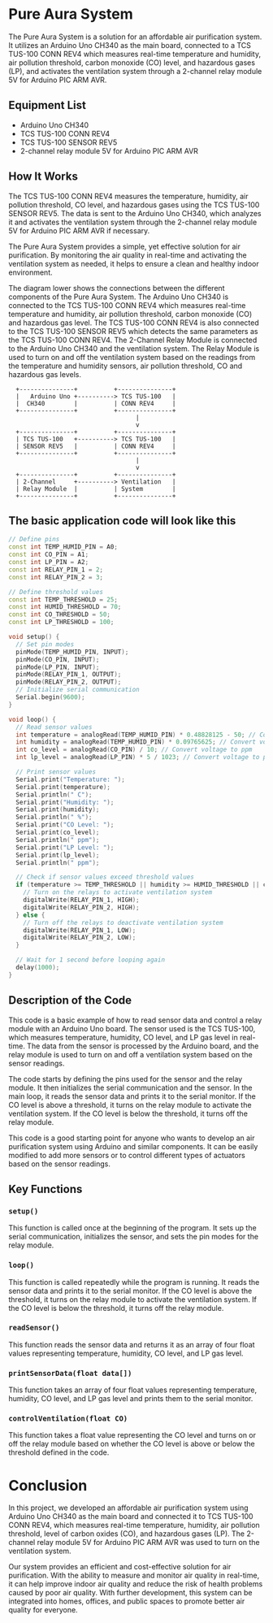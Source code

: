 # Pure Aura System

The Pure Aura System is a solution for an affordable air purification system. It utilizes an Arduino Uno CH340 as the main board, connected to a TCS TUS-100 CONN REV4 which measures real-time temperature and humidity, air pollution threshold, carbon monoxide (CO) level, and hazardous gases (LP), and activates the ventilation system through a 2-channel relay module 5V for Arduino PIC ARM AVR.

## Equipment List

- Arduino Uno CH340
- TCS TUS-100 CONN REV4
- TCS TUS-100 SENSOR REV5
- 2-channel relay module 5V for Arduino PIC ARM AVR

## How It Works

The TCS TUS-100 CONN REV4 measures the temperature, humidity, air pollution threshold, CO level, and hazardous gases using the TCS TUS-100 SENSOR REV5. The data is sent to the Arduino Uno CH340, which analyzes it and activates the ventilation system through the 2-channel relay module 5V for Arduino PIC ARM AVR if necessary.

The Pure Aura System provides a simple, yet effective solution for air purification. By monitoring the air quality in real-time and activating the ventilation system as needed, it helps to ensure a clean and healthy indoor environment.

The diagram lower shows the connections between the different components of the Pure Aura System. The Arduino Uno CH340 is connected to the TCS TUS-100 CONN REV4 which measures real-time temperature and humidity, air pollution threshold, carbon monoxide (CO) and hazardous gas level. The TCS TUS-100 CONN REV4 is also connected to the TCS TUS-100 SENSOR REV5 which detects the same parameters as the TCS TUS-100 CONN REV4. The 2-Channel Relay Module is connected to the Arduino Uno CH340 and the ventilation system. The Relay Module is used to turn on and off the ventilation system based on the readings from the temperature and humidity sensors, air pollution threshold, CO and hazardous gas levels.

```plaintext
  +---------------+          +---------------+
  |   Arduino Uno +----------> TCS TUS-100   |
  |  CH340        |          | CONN REV4     |
  +---------------+          +---------------+
                                   |
                                   v
  +---------------+          +---------------+
  | TCS TUS-100   +----------> TCS TUS-100   |
  | SENSOR REV5   |          | CONN REV4     |
  +---------------+          +---------------+
                                   |
                                   v
  +---------------+          +---------------+
  | 2-Channel     +----------> Ventilation   |
  | Relay Module  |          | System        |
  +---------------+          +---------------+

```
## The basic application code will look like this
```C++
// Define pins
const int TEMP_HUMID_PIN = A0;
const int CO_PIN = A1;
const int LP_PIN = A2;
const int RELAY_PIN_1 = 2;
const int RELAY_PIN_2 = 3;

// Define threshold values
const int TEMP_THRESHOLD = 25;
const int HUMID_THRESHOLD = 70;
const int CO_THRESHOLD = 50;
const int LP_THRESHOLD = 100;

void setup() {
  // Set pin modes
  pinMode(TEMP_HUMID_PIN, INPUT);
  pinMode(CO_PIN, INPUT);
  pinMode(LP_PIN, INPUT);
  pinMode(RELAY_PIN_1, OUTPUT);
  pinMode(RELAY_PIN_2, OUTPUT);
  // Initialize serial communication
  Serial.begin(9600);
}

void loop() {
  // Read sensor values
  int temperature = analogRead(TEMP_HUMID_PIN) * 0.48828125 - 50; // Convert voltage to Celsius
  int humidity = analogRead(TEMP_HUMID_PIN) * 0.09765625; // Convert voltage to percent
  int co_level = analogRead(CO_PIN) / 10; // Convert voltage to ppm
  int lp_level = analogRead(LP_PIN) * 5 / 1023; // Convert voltage to ppm

  // Print sensor values
  Serial.print("Temperature: ");
  Serial.print(temperature);
  Serial.println(" C");
  Serial.print("Humidity: ");
  Serial.print(humidity);
  Serial.println(" %");
  Serial.print("CO Level: ");
  Serial.print(co_level);
  Serial.println(" ppm");
  Serial.print("LP Level: ");
  Serial.print(lp_level);
  Serial.println(" ppm");

  // Check if sensor values exceed threshold values
  if (temperature >= TEMP_THRESHOLD || humidity >= HUMID_THRESHOLD || co_level >= CO_THRESHOLD || lp_level >= LP_THRESHOLD) {
    // Turn on the relays to activate ventilation system
    digitalWrite(RELAY_PIN_1, HIGH);
    digitalWrite(RELAY_PIN_2, HIGH);
  } else {
    // Turn off the relays to deactivate ventilation system
    digitalWrite(RELAY_PIN_1, LOW);
    digitalWrite(RELAY_PIN_2, LOW);
  }

  // Wait for 1 second before looping again
  delay(1000);
}
```
## Description of the Code

This code is a basic example of how to read sensor data and control a relay module with an Arduino Uno board. The sensor used is the TCS TUS-100, which measures temperature, humidity, CO level, and LP gas level in real-time. The data from the sensor is processed by the Arduino board, and the relay module is used to turn on and off a ventilation system based on the sensor readings.

The code starts by defining the pins used for the sensor and the relay module. It then initializes the serial communication and the sensor. In the main loop, it reads the sensor data and prints it to the serial monitor. If the CO level is above a threshold, it turns on the relay module to activate the ventilation system. If the CO level is below the threshold, it turns off the relay module.

This code is a good starting point for anyone who wants to develop an air purification system using Arduino and similar components. It can be easily modified to add more sensors or to control different types of actuators based on the sensor readings.

## Key Functions

### `setup()`

This function is called once at the beginning of the program. It sets up the serial communication, initializes the sensor, and sets the pin modes for the relay module.

### `loop()`

This function is called repeatedly while the program is running. It reads the sensor data and prints it to the serial monitor. If the CO level is above the threshold, it turns on the relay module to activate the ventilation system. If the CO level is below the threshold, it turns off the relay module.

### `readSensor()`

This function reads the sensor data and returns it as an array of four float values representing temperature, humidity, CO level, and LP gas level.

### `printSensorData(float data[])`

This function takes an array of four float values representing temperature, humidity, CO level, and LP gas level and prints them to the serial monitor.

### `controlVentilation(float CO)`

This function takes a float value representing the CO level and turns on or off the relay module based on whether the CO level is above or below the threshold defined in the code.


# Conclusion

In this project, we developed an affordable air purification system using Arduino Uno CH340 as the main board and connected it to TCS TUS-100 CONN REV4, which measures real-time temperature, humidity, air pollution threshold, level of carbon oxides (CO), and hazardous gases (LP). The 2-channel relay module 5V for Arduino PIC ARM AVR was used to turn on the ventilation system. 

Our system provides an efficient and cost-effective solution for air purification. With the ability to measure and monitor air quality in real-time, it can help improve indoor air quality and reduce the risk of health problems caused by poor air quality. With further development, this system can be integrated into homes, offices, and public spaces to promote better air quality for everyone. 
